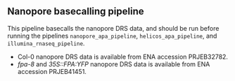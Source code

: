 ## Nanopore basecalling pipeline

This pipeline basecalls the nanopore DRS data, and should be run before running the pipelines `nanopore_apa_pipeline`, `helicos_apa_pipeline`, and `illumina_rnaseq_pipeline`.

* Col-0 nanopore DRS data is available from ENA accession PRJEB32782.
* *fpa-8* and *35S::FPA:YFP* nanopore DRS data is available from ENA accession PRJEB41451.
